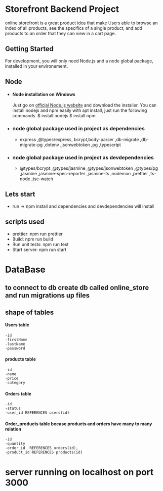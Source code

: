 # Storefront Backend Project

online storefront is a great product idea that make Users able to browse an index of all products, see the specifics of a single product, and add products to an order that they can view in a cart page.

## Getting Started
 For development, you will only need Node.js and a node global package, installed in your environement.

## Node
- #### Node installation on Windows
  Just go on [official Node.js website](https://nodejs.org/) and download the installer.
  You can install nodejs and npm easily with apt install, just run the following commands.
      $ install nodejs
      $ install npm
- ### node global package used in project as dependencies
    - express ,@types/express, bcrypt,body-parser ,db-migrate ,db-migrate-pg ,dotenv ,jsonwebtoken ,pg ,typescript
- ### node global package used in project as devdependencies
    - @types/bcrypt ,@types/jasmine ,@types/jsonwebtoken ,@types/pg ,jasmine ,jasmine-spec-reporter ,jasmine-ts ,nodemon ,prettier ,ts-node ,tsc-watch 

## Lets start 
- run -> npm install and dependencies and devdependencies will install 

## scripts used
- prettier: npm run prettier
- Build: npm run build
- Run unit tests: npm run test
- Start server: npm run start

# DataBase 
## to connect to db create db called online_store and run migrations up files

## shape of tables 
#### Users table
    -id
    -firstName
    -lastName
    -password
 #### products table
    -id  
    -name
    -price
    -category
#### Orders table
    -id  
    -status 
    -user_id REFERENCES users(id)
#### Order_products table  becase products and orders have many to many relation
    -id  
    -quantity 
    -order_id  REFERENCES orders(id),
    -product_id REFERENCES products(id)

# server running on localhost on port 3000